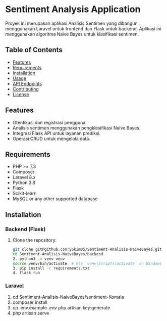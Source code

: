 # Sentiment Analysis Application

Proyek ini merupakan aplikasi Analisis Sentimen yang dibangun menggunakan Laravel untuk frontend dan Flask untuk backend. Aplikasi ini menggunakan algoritma Naive Bayes untuk klasifikasi sentimen.

## Table of Contents

- [Features](#features)
- [Requirements](#requirements)
- [Installation](#installation)
- [Usage](#usage)
- [API Endpoints](#api-endpoints)
- [Contributing](#contributing)
- [License](#license)

## Features

- Otentikasi dan registrasi pengguna.
- Analisis sentimen menggunakan pengklasifikasi Naive Bayes.
- Integrasi Flask API untuk layanan prediksi.
- Operasi CRUD untuk mengelola data.

## Requirements

- PHP >= 7.3
- Composer
- Laravel 8.x
- Python 3.8
- Flask
- Scikit-learn
- MySQL or any other supported database

## Installation

### Backend (Flask)

1. Clone the repository:
   ```bash
   git clone git@github.com:yokim05/Sentiment-Analisis-NaiveBayes.git
   cd Sentiment-Analisis-NaiveBayes/backend
   2. python3 -m venv venv
   source venv/bin/activate  # Use `venv\Scripts\activate` on Windows
   3. pip install -r requirements.txt
   4. flask run
   ```
### Laravel

1. cd Sentiment-Analisis-NaiveBayes/sentiment-Komala
2. composer install
3. cp .env.example .env
php artisan key:generate
4. php artisan serve


